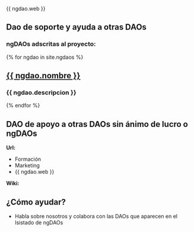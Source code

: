 {{ ngdao.web }}

## Dao de soporte y ayuda a otras DAOs

### ngDAOs adscritas al proyecto:

{% for ngdao in site.ngdaos %}
        <h2><a href="{{ ngdao.web }}">{{ ngdao.nombre }}</a></h2>
        <h3>{{ ngdao.descripcion }}</h3>
{% endfor %}

## DAO de apoyo a otras DAOs sin ánimo de lucro o ngDAOs

**Url:** [](https://www.ngdao.org)

* Formación
* Marketing
* {{ ngdao.web }}

**Wiki:** [](https://github.com/NGDAOorg/ngdao/wiki)

## ¿Cómo ayudar?

* Habla sobre nosotros y colabora con las DAOs que aparecen en el lsistado de ngDAOs
